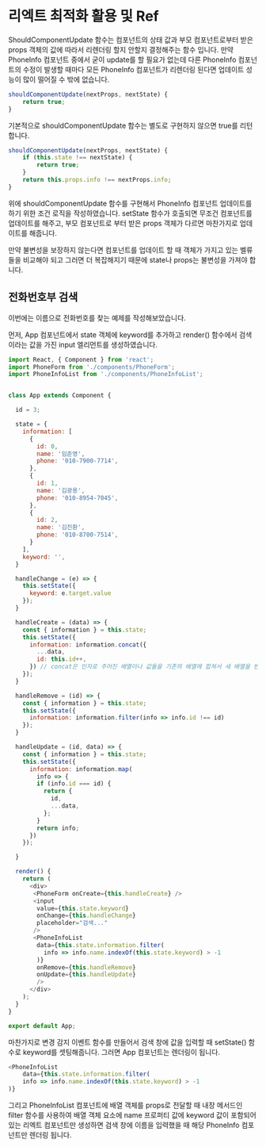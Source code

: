# 리엑트 최적화 활용 및 Ref

ShouldComponentUpdate 함수는 컴포넌트의 상태 값과 부모 컴포넌트로부터 받은 props 객체의 값에 따라서 리렌더링 할지 안할지 결정해주는 함수 입니다. 만약 PhoneInfo 컴포넌트 중에서 굳이 update를 할 필요가 없는데 다른 PhoneInfo 컴포넌트의 수정이 발생할 때마다 모든 PhoneInfo 컴포넌트가 리렌더링 된다면 업데이트 성능이 많이 떨어질 수 밖에 없습니다. 


```javascript
shouldComponentUpdate(nextProps, nextState) {
    return true;
}  
```
기본적으로 shouldComponentUpdate 함수는 별도로 구현하지 않으면 true를 리턴합니다.


```javascript
shouldComponentUpdate(nextProps, nextState) {
    if (this.state !== nextState) {
        return true;
    }
    return this.props.info !== nextProps.info;  
}    
```

위에 shouldComponentUpdate 함수를 구현해서 PhoneInfo 컴포넌트 업데이트를 하기 위한 조건 로직을 작성하였습니다. setState 함수가 호출되면 무조건 컴포넌트를 업데이트를 해주고, 부모 컴포넌트로 부터 받은 props 객체가 다르면 마찬가지로 업데이트를 해줍니다. 

만약 불변성을 보장하지 않는다면 컴포넌트를 업데이트 할 때 객체가 가지고 있는 벨류들을 비교해야 되고 그러면 더 복잡해지기 때문에 state나 props는 불변성을 가져야 합니다.


## 전화번호부 검색 

이번에는 이름으로 전화번호를 찾는 예제를 작성해보았습니다.

먼저, App 컴포넌트에서 state 객체에 keyword를 추가하고 render() 함수에서 검색이라는 값을 가진 input 엘리먼트를 생성하였습니다.

```javascript
import React, { Component } from 'react';
import PhoneForm from './components/PhoneForm';
import PhoneInfoList from './components/PhoneInfoList';


class App extends Component {

  id = 3;

  state = {
    information: [
      {
        id: 0,
        name: '임준영',
        phone: '010-7900-7714',
      },
      {
        id: 1,
        name: '김광용',
        phone: '010-8954-7045',
      },
      {
        id: 2,
        name: '김진환',
        phone: '010-8700-7514',
      }
    ],
    keyword: '',
  }

  handleChange = (e) => {
    this.setState({
      keyword: e.target.value
    });
  }

  handleCreate = (data) => {
    const { information } = this.state;
    this.setState({
      information: information.concat({
        ...data,
        id: this.id++,
      }) // concat은 인자로 주어진 배열이나 값들을 기존의 배열에 합쳐서 새 배열을 반환힘.
    });
  }

  handleRemove = (id) => {
    const { information } = this.state;
    this.setState({
      information: information.filter(info => info.id !== id)
    });
  }

  handleUpdate = (id, data) => {
    const { information } = this.state;
    this.setState({
      information: information.map(
        info => {
        if (info.id === id) {
          return {
            id,
            ...data,
          };
        } 
        return info;
      })
    });

  } 

  render() {
    return (
      <div>
       <PhoneForm onCreate={this.handleCreate} />
       <input
        value={this.state.keyword}
        onChange={this.handleChange}
        placeholder="검색..."
       />
       <PhoneInfoList 
        data={this.state.information.filter(
          info => info.name.indexOf(this.state.keyword) > -1
        )} 
        onRemove={this.handleRemove}
        onUpdate={this.handleUpdate}
        />
      </div>
    ); 
  }
}

export default App;
```

마찬가지로 변경 감지 이벤트 함수를 만들어서 검색 창에 값을 입력할 때 setState() 함수로 keyword를 셋팅해줍니다. 그러면 App 컴포넌트는 렌더링이 됩니다.


```javascript
<PhoneInfoList 
    data={this.state.information.filter(
    info => info.name.indexOf(this.state.keyword) > -1
)} 
```

그리고 PhoneInfoList 컴포넌트에 배열 객체를 props로 전달할 때 내장 메서드인 filter 함수를 사용하여 배열 객체 요소에 name 프로퍼티 값에 keyword 값이 포함되어 있는 리엑트 컴포넌트만 생성하면 검색 창에 이름을 입력했을 때 해당 PhoneInfo 컴포넌트만 렌더링 됩니다.

